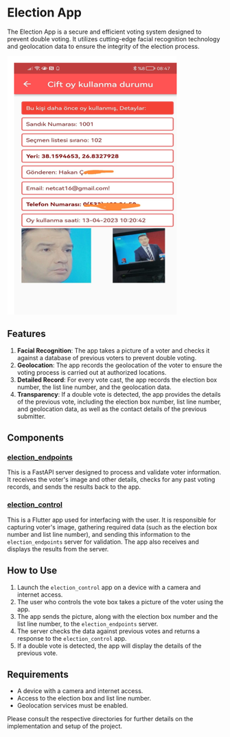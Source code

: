 # Election App

The Election App is a secure and efficient voting system designed to prevent double voting. It utilizes cutting-edge facial recognition technology and geolocation data to ensure the integrity of the election process.

![Alt text](<Adsız çizim.png>)


## Features

1. **Facial Recognition**: The app takes a picture of a voter and checks it against a database of previous voters to prevent double voting.
2. **Geolocation**: The app records the geolocation of the voter to ensure the voting process is carried out at authorized locations.
3. **Detailed Record**: For every vote cast, the app records the election box number, the list line number, and the geolocation data.
4. **Transparency**: If a double vote is detected, the app provides the details of the previous vote, including the election box number, list line number, and geolocation data, as well as the contact details of the previous submitter.

## Components

### [election_endpoints](https://github.com/cappittall/election/tree/master/election_endpoints)

This is a FastAPI server designed to process and validate voter information. It receives the voter's image and other details, checks for any past voting records, and sends the results back to the app.

### [election_control](https://github.com/cappittall/election/tree/master/election_control)

This is a Flutter app used for interfacing with the user. It is responsible for capturing voter's image, gathering required data (such as the election box number and list line number), and sending this information to the `election_endpoints` server for validation. The app also receives and displays the results from the server.

## How to Use

1. Launch the `election_control` app on a device with a camera and internet access.
2. The user who controls the vote box takes a picture of the voter using the app.
3. The app sends the picture, along with the election box number and the list line number, to the `election_endpoints` server.
4. The server checks the data against previous votes and returns a response to the `election_control` app.
5. If a double vote is detected, the app will display the details of the previous vote.

## Requirements

* A device with a camera and internet access.
* Access to the election box and list line number.
* Geolocation services must be enabled.

Please consult the respective directories for further details on the implementation and setup of the project.
